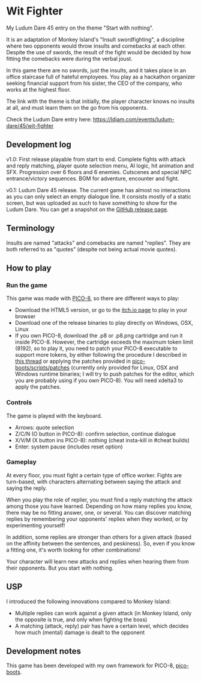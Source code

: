 # Wit Fighter

My Ludum Dare 45 entry on the theme "Start with nothing".

It is an adaptation of Monkey Island's "Insult swordfighting", a discipline where two opponents would throw insults and comebacks at each other. Despite the use of swords, the result of the fight would be decided by how fitting the comebacks were during the verbal joust.

In this game there are no swords, just the insults, and it takes place in an office staircase full of hateful employees. You play as a hackathon organizer seeking financial support from his sister, the CEO of the company, who works at the highest floor.

The link with the theme is that initially, the player character knows no insults at all, and must learn them on the go from his opponents.

Check the Ludum Dare entry here: https://ldjam.com/events/ludum-dare/45/wit-fighter

## Development log

v1.0: First release playable from start to end. Complete fights with attack and reply matching, player quote selection menu, AI logic, hit animation and SFX. Progression over 6 floors and 6 enemies. Cutscenes and special NPC entrance/victory sequences. BGM for adventure, encounter and fight.

v0.1: Ludum Dare 45 release. The current game has almost no interactions as you can only select an empty dialogue line. It consists mostly of a static screen, but was uploaded as such to have something to show for the Ludum Dare. You can get a snapshot on the [GitHub release page](https://github.com/hsandt/LD45/releases/tag/v0.1).

## Terminology

Insults are named "attacks" and comebacks are named "replies". They are both referred to as "quotes" (despite not being actual movie quotes).

## How to play

### Run the game

This game was made with [PICO-8](https://www.lexaloffle.com/pico-8.php), so there are different ways to play:
- Download the HTML5 version, or go to the [itch.io page](https://komehara.itch.io/wit-fighter) to play in your browser
- Download one of the release binaries to play directly on Windows, OSX, Linux
- If you own PICO-8, download the .p8 or .p8.png cartridge and run it inside PICO-8. However, the cartridge exceeds the maximum token limit (8192), so to play it, you need to patch your PICO-8 executable to support more tokens, by either following the procedure I described in [this thread](https://www.lexaloffle.com/bbs/?pid=71689#p) or applying the patches provided in [pico-boots/scripts/patches](https://github.com/hsandt/pico-boots/tree/develop/scripts/patches) (currently only provided for Linux, OSX and Windows runtime binaries; I will try to push patches for the editor, which you are probably using if you own PICO-8). You will need xdelta3 to apply the patches.

### Controls

The game is played with the keyboard.

- Arrows: quote selection
- Z/C/N (O button in PICO-8): confirm selection, continue dialogue
- X/V/M (X button ins PICO-8): nothing (cheat insta-kill in #cheat builds)
- Enter: system pause (includes reset option)

### Gameplay

At every floor, you must fight a certain type of office worker. Fights are turn-based, with characters alternating between saying the attack and saying the reply.

When you play the role of replier, you must find a reply matching the attack among those you have learned. Depending on how many replies you know, there may be no fitting answer, one, or several. You can discover matching replies by remembering your opponents' replies when they worked, or by experimenting yourself!

In addition, some replies are stronger than others for a given attack (based on the affinity between the sentences, and peskiness). So, even if you know a fitting one, it's worth looking for other combinations!

Your character will learn new attacks and replies when hearing them from their opponents. But you start with nothing.

## USP

I introduced the following innovations compared to Monkey Island:

- Multiple replies can work against a given attack (in Monkey Island, only the opposite is true, and only when fighting the boss)
- A matching (attack, reply) pair has have a certain level, which decides how much (mental) damage is dealt to the opponent

## Development notes

This game has been developed with my own framework for PICO-8, [pico-boots](https://github.com/hsandt/pico-boots).
